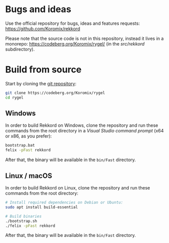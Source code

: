 # Bugs and ideas

Use the official repository for bugs, ideas and features requests: https://github.com/Koromix/rekkord

Please note that the source code is not in this repository, instead it lives in a monorepo: https://codeberg.org/Koromix/rygel/ (in the *src/rekkord* subdirectory).

# Build from source

Start by cloning the [git repository](https://codeberg.org/Koromix/rygel):

```sh
git clone https://codeberg.org/Koromix/rygel
cd rygel
```

## Windows

In order to build Rekkord on Windows, clone the repository and run these commands from the root directory in a _Visual Studio command prompt_ (x64 or x86, as you prefer):

```sh
bootstrap.bat
felix -pFast rekkord
```

After that, the binary will be available in the `bin/Fast` directory.

## Linux / macOS

In order to build Rekkord on Linux, clone the repository and run these commands from the root directory:

```sh
# Install required dependencies on Debian or Ubuntu:
sudo apt install build-essential

# Build binaries
./bootstrap.sh
./felix -pFast rekkord
```

After that, the binary will be available in the `bin/Fast` directory.
